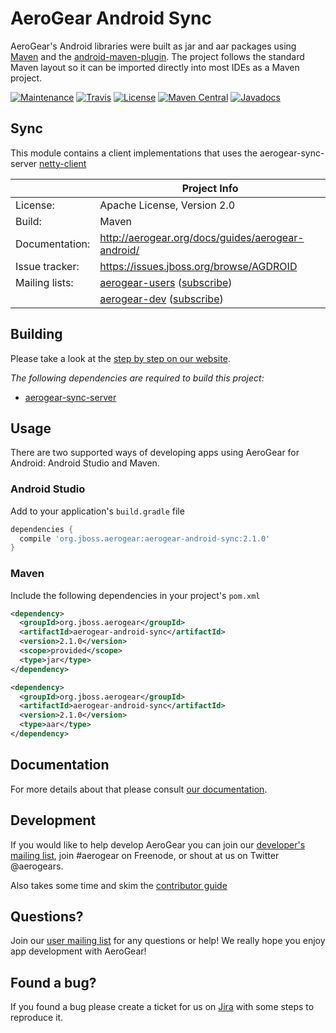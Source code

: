 # AeroGear Android Sync

AeroGear's Android libraries were built as jar and aar packages using [Maven](http://maven.apache.org/) and the [android-maven-plugin](https://github.com/jayway/maven-android-plugin). The project follows the standard Maven layout so it can be imported directly into most IDEs as a Maven project.

[![Maintenance](https://img.shields.io/maintenance/yes/2016.svg)](http://github.com/aerogear/aerogear-android-sync)
[![Travis](https://img.shields.io/travis/aerogear/aerogear-android-sync.svg)](http://travis-ci.org/aerogear/aerogear-android-sync)
[![License](https://img.shields.io/badge/-Apache%202.0-blue.svg)](https://opensource.org/s/Apache-2.0)
[![Maven Central](https://img.shields.io/maven-central/v/org.jboss.aerogear/aerogear-android-sync.svg)](http://search.maven.org/#search%7Cga%7C1%7Caerogear-android-sync)
[![Javadocs](http://www.javadoc.io/badge/org.jboss.aerogear/aerogear-android-sync.svg?color=blue)](http://www.javadoc.io/doc/org.jboss.aerogear/aerogear-android-sync)

## Sync

This module contains a client implementations that uses the aerogear-sync-server [netty-client](https://github.com/aerogear/aerogear-sync-server/tree/master/client/client-netty)

|                 | Project Info  |
| --------------- | ------------- |
| License:        | Apache License, Version 2.0  |
| Build:          | Maven  |
| Documentation:  | http://aerogear.org/docs/guides/aerogear-android/  |
| Issue tracker:  | https://issues.jboss.org/browse/AGDROID  |
| Mailing lists:  | [aerogear-users](http://aerogear-users.1116366.n5.nabble.com/) ([subscribe](https://lists.jboss.org/mailman/listinfo/aerogear-users))  |
|                 | [aerogear-dev](http://aerogear-dev.1069024.n5.nabble.com/) ([subscribe](https://lists.jboss.org/mailman/listinfo/aerogear-dev)) 

## Building

Please take a look at the [step by step on our website](http://aerogear.org/docs/guides/aerogear-android/how-to-build-aerogear-android/). 

*The following dependencies are required to build this project:*

* [aerogear-sync-server](https://github.com/aerogear/aerogear-sync-server) 

## Usage

There are two supported ways of developing apps using AeroGear for Android: Android Studio and Maven.

### Android Studio

Add to your application's `build.gradle` file

```groovy
dependencies {
  compile 'org.jboss.aerogear:aerogear-android-sync:2.1.0'
}
```

### Maven

Include the following dependencies in your project's `pom.xml`


```xml
<dependency>
  <groupId>org.jboss.aerogear</groupId>
  <artifactId>aerogear-android-sync</artifactId>
  <version>2.1.0</version>
  <scope>provided</scope>
  <type>jar</type>
</dependency>

<dependency>
  <groupId>org.jboss.aerogear</groupId>
  <artifactId>aerogear-android-sync</artifactId>
  <version>2.1.0</version>
  <type>aar</type>
</dependency>
```

## Documentation

For more details about that please consult [our documentation](http://aerogear.org/docs/guides/aerogear-android).

## Development

If you would like to help develop AeroGear you can join our [developer's mailing list](https://lists.jboss.org/mailman/listinfo/aerogear-dev), join #aerogear on Freenode, or shout at us on Twitter @aerogears.

Also takes some time and skim the [contributor guide](http://aerogear.org/docs/guides/Contributing/)

## Questions?

Join our [user mailing list](https://lists.jboss.org/mailman/listinfo/aerogear-users) for any questions or help! We really hope you enjoy app development with AeroGear!

## Found a bug?

If you found a bug please create a ticket for us on [Jira](https://issues.jboss.org/browse/AGDROID) with some steps to reproduce it.

